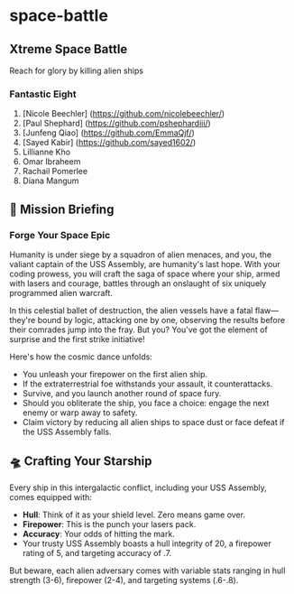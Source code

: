 # space-battle

## Xtreme Space Battle 	
Reach for glory by killing alien ships	

### Fantastic Eight

1. [Nicole Beechler] (https://github.com/nicolebeechler/)
1. [Paul Shephard] (https://github.com/pshephardiii/)
1. [Junfeng Qiao] (https://github.com/EmmaQjf/)
1. [Sayed Kabir] (https://github.com/sayed1602/)
1. Lillianne Kho 
1. Omar Ibraheem 
1. Rachail Pomerlee
1. Diana Mangum

## 🚀 Mission Briefing

### Forge Your Space Epic

Humanity is under siege by a squadron of alien menaces, and you, the valiant captain of the USS Assembly, are humanity's last hope. With your coding prowess, you will craft the saga of space where your ship, armed with lasers and courage, battles through an onslaught of six uniquely programmed alien warcraft.

In this celestial ballet of destruction, the alien vessels have a fatal flaw—they're bound by logic, attacking one by one, observing the results before their comrades jump into the fray. But you? You've got the element of surprise and the first strike initiative!

Here's how the cosmic dance unfolds:

* You unleash your firepower on the first alien ship.
* If the extraterrestrial foe withstands your assault, it counterattacks.
* Survive, and you launch another round of space fury.
* Should you obliterate the ship, you face a choice: engage the next enemy or warp away to safety.
* Claim victory by reducing all alien ships to space dust or face defeat if the USS Assembly falls.

## 🛸 Crafting Your Starship

Every ship in this intergalactic conflict, including your USS Assembly, comes equipped with:

* **Hull**: Think of it as your shield level. Zero means game over.
* **Firepower**: This is the punch your lasers pack.
* **Accuracy**: Your odds of hitting the mark.
* Your trusty USS Assembly boasts a hull integrity of 20, a firepower rating of 5, and targeting accuracy of .7.

But beware, each alien adversary comes with variable stats ranging in hull strength (3-6), firepower (2-4), and targeting systems (.6-.8).
